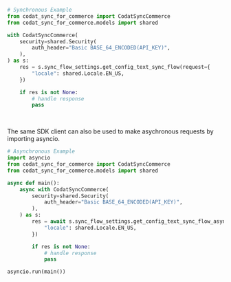 <!-- Start SDK Example Usage [usage] -->
```python
# Synchronous Example
from codat_sync_for_commerce import CodatSyncCommerce
from codat_sync_for_commerce.models import shared

with CodatSyncCommerce(
    security=shared.Security(
        auth_header="Basic BASE_64_ENCODED(API_KEY)",
    ),
) as s:
    res = s.sync_flow_settings.get_config_text_sync_flow(request={
        "locale": shared.Locale.EN_US,
    })

    if res is not None:
        # handle response
        pass
```

</br>

The same SDK client can also be used to make asychronous requests by importing asyncio.
```python
# Asynchronous Example
import asyncio
from codat_sync_for_commerce import CodatSyncCommerce
from codat_sync_for_commerce.models import shared

async def main():
    async with CodatSyncCommerce(
        security=shared.Security(
            auth_header="Basic BASE_64_ENCODED(API_KEY)",
        ),
    ) as s:
        res = await s.sync_flow_settings.get_config_text_sync_flow_async(request={
            "locale": shared.Locale.EN_US,
        })

        if res is not None:
            # handle response
            pass

asyncio.run(main())
```
<!-- End SDK Example Usage [usage] -->